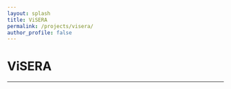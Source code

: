 ```yaml
---
layout: splash
title: ViSERA
permalink: /projects/visera/
author_profile: false
---
```


# ViSERA

---